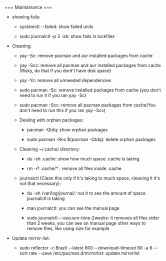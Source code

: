 === Maintainance ===

- showing fails:
    - systemctl --failed: show failed units

    - sudo journalctl -p 3 -xb: show fails in lockfiles

- Cleaning:
    - yay -Sc: remove pacman and aur installed packages from cache

    - yay -Scc: remove all pacman and aur installed packages from cache (Risky, do that if you dont't have disk space)

    - yay -Yc: remove all unneeded dependencies

    - sudo pacman -Sc: remove installed packages from cache (you don't need to run it if you ran yay -Sc)

    - sudo pacman -Scc: remove all pacman packages from cache(You don't need to run this if you ran yay -Scc)

    - Dealing with orphan packages:
        - pacman -Qtdq: show orphan packages

        - sudo pacman -Rns $(pacman -Qtdq): delete orphan packages

    - Cleaning ~/.cache/ directory:
        - du -sh .cache: show how much space .cache is taking

        - rm -rf .cache/* : remove all files inside .cache

    - journalctl (Clean this only if it's taking to much space, cleaning it it's not that necessary):
        - du -sh /var/log/journal/: run it to see the amount of space journalctl is taking

        - man journalctl: you can see the manual page 
        
        - sudo journalctl --vacuum-time-2weeks: it removes all files older than 2 weeks, you can see on manual page other ways to remove files, like using size for example

- Update mirror-list:
    - sudo reflector -c Brazil --latest 600 --download-timeout 60 -a 6 --sort rate --save /etc/pacman.d/mirrorlist: update mirrorlist

    
